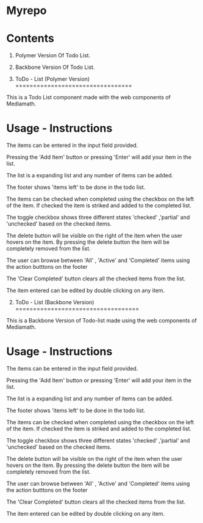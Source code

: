 Myrepo
======

Contents
=========

 1) Polymer Version Of Todo List.

 2) Backbone Version Of Todo List.


1) ToDo - List (Polymer Version)
=================================

 This is a Todo List component made with the web components of Mediamath. 

Usage - Instructions
=====================
 
 The items can be entered in the input field provided. 
 
 Pressing the 'Add Item' button or pressing 'Enter' will add your item in the list. 
 
 The list is a expanding list and any number of items can be added. 

 The footer shows 'items left' to be done in the todo list. 

 The items can be checked when completed using the checkbox on the left of the item. If checked the item is striked and added to the completed list.

 The toggle checkbox shows three different states 'checked' ,'partial' and 'unchecked' based on the checked items. 

 The delete button will be visible on the right of the item when the user hovers on the item. By pressing the delete button the item will be completely removed from the list.

 The user can browse between 'All' , 'Active' and 'Completed' items using the action butttons on the footer

 The 'Clear Completed' button clears all the checked items from the list.

 The item entered can be edited by double clicking on any item. 
 
 
 2) ToDo - List (Backbone Version)
===================================

 This is a Backbone Version of Todo-list made using the web components of Mediamath.

Usage - Instructions
=====================
 
 The items can be entered in the input field provided. 
 
 Pressing the 'Add Item' button or pressing 'Enter' will add your item in the list. 
 
 The list is a expanding list and any number of items can be added. 

 The footer shows 'items left' to be done in the todo list. 

 The items can be checked when completed using the checkbox on the left of the item. If checked the item is striked and added to the completed list.

 The toggle checkbox shows three different states 'checked' ,'partial' and 'unchecked' based on the checked items. 

 The delete button will be visible on the right of the item when the user hovers on the item. By pressing the delete button the item will be completely removed from the list.

 The user can browse between 'All' , 'Active' and 'Completed' items using the action butttons on the footer

 The 'Clear Completed' button clears all the checked items from the list.

 The item entered can be edited by double clicking on any item. 



